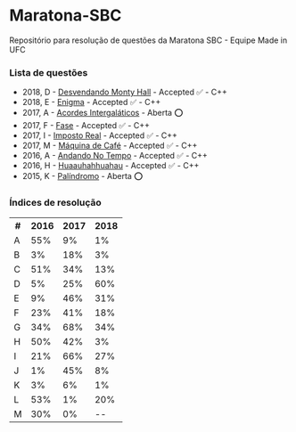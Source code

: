 # Maratona-SBC
Repositório para resolução de questões da Maratona SBC - Equipe Made in UFC


<h3> Lista de questões </h3>

<!-- Deixe um item na lista seguindo o formato:
 " - ano, item - [nome](link) - status (aberta, resolvida, resolvendo) - linguagem
 Ponha o item em ordem decrescente de ano para ficar bonitinho e organizado
-->

  - 2018, D - [Desvendando Monty Hall](https://www.urionlinejudge.com.br/judge/pt/problems/view/2879) - Accepted ✅ - C++
  - 2018, E - [Enigma](https://www.urionlinejudge.com.br/judge/pt/problems/view/2880) - Accepted ✅ - C++
  - 2017, A - [Acordes Intergaláticos](https://www.urionlinejudge.com.br/judge/pt/problems/view/2658) - Aberta ⭕
  - 2017, F - [Fase](https://www.urionlinejudge.com.br/judge/pt/problems/view/2663) - Accepted ✅ - C++
  - 2017, I - [Imposto Real](https://www.urionlinejudge.com.br/judge/pt/problems/view/2666) - Accepted ✅ - C++
  - 2017, M - [Máquina de Café](https://www.urionlinejudge.com.br/judge/pt/problems/view/2670) - Accepted ✅ - C++
  - 2016, A - [Andando No Tempo](https://www.urionlinejudge.com.br/judge/pt/problems/view/2235) - Accepted ✅ - C++
  - 2016, H - [Huaauhahhuahau](https://www.urionlinejudge.com.br/judge/pt/problems/view/2242) - Accepted ✅ - C++
  - 2015, K - [Palíndromo](https://www.urionlinejudge.com.br/judge/pt/problems/view/1941) - Aberta ⭕

<h3> Índices de resolução </h3>

<table>
  <tr>
    <th> # </th>
    <th> 2016 </th>
    <th> 2017 </th>
    <th> 2018 </th>
  </tr>
  <tr>
    <td> A </td>
    <td> 55% </td>
    <td> 9% </td>
    <td> 1% </td>
  </tr>
  <tr>
    <td> B </td>
    <td> 3% </td>
    <td> 18% </td>
    <td> 3% </td>
  </tr>
  <tr>
    <td> C </td>
    <td> 51% </td>
    <td> 34% </td>
    <td> 13% </td>
  </tr>
  <tr>
    <td> D </td>
    <td> 5% </td>
    <td> 25% </td>
    <td> 60% </td>
  </tr>
  <tr>
    <td> E </td>
    <td> 9% </td>
    <td> 46% </td>
    <td> 31% </td>
  </tr>
  <tr>
    <td> F </td>
    <td> 23% </td>
    <td> 41% </td>
    <td> 18% </td>
  </tr>
  <tr>
    <td> G </td>
    <td> 34% </td>
    <td> 68% </td>
    <td> 34% </td>
  </tr>
  <tr>
    <td> H </td>
    <td> 50% </td>
    <td> 42% </td>
    <td> 3% </td>
  </tr>
  <tr>
    <td> I </td>
    <td> 21% </td>
    <td> 66% </td>
    <td> 27% </td>
  </tr>
  <tr>
    <td> J </td>
    <td> 1% </td>
    <td> 45% </td>
    <td> 8% </td>
  </tr>
  <tr>
    <td> K </td>
    <td> 3% </td>
    <td> 6% </td>
    <td> 1% </td>
  </tr>
  <tr>
    <td> L </td>
    <td> 53% </td>
    <td> 1% </td>
    <td> 20% </td>
  </tr>
  <tr>
    <td> M </td>
    <td> 30% </td>
    <td> 0% </td>
    <td> -- </td>
  </tr>
</table>
